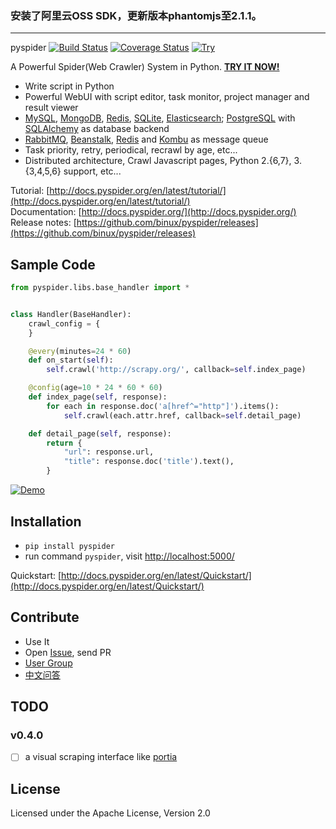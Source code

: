 ### 安装了阿里云OSS SDK，更新版本phantomjs至2.1.1。

-----
pyspider [![Build Status]][Travis CI] [![Coverage Status]][Coverage] [![Try]][Demo]

A Powerful Spider(Web Crawler) System in Python. **[TRY IT NOW!][Demo]**

- Write script in Python
- Powerful WebUI with script editor, task monitor, project manager and result viewer
- [MySQL](https://www.mysql.com/), [MongoDB](https://www.mongodb.org/), [Redis](http://redis.io/), [SQLite](https://www.sqlite.org/), [Elasticsearch](https://www.elastic.co/products/elasticsearch); [PostgreSQL](http://www.postgresql.org/) with [SQLAlchemy](http://www.sqlalchemy.org/) as database backend
- [RabbitMQ](http://www.rabbitmq.com/), [Beanstalk](http://kr.github.com/beanstalkd/), [Redis](http://redis.io/) and [Kombu](http://kombu.readthedocs.org/) as message queue
- Task priority, retry, periodical, recrawl by age, etc...
- Distributed architecture, Crawl Javascript pages, Python 2.{6,7}, 3.{3,4,5,6} support, etc...

Tutorial: [http://docs.pyspider.org/en/latest/tutorial/](http://docs.pyspider.org/en/latest/tutorial/)  
Documentation: [http://docs.pyspider.org/](http://docs.pyspider.org/)  
Release notes: [https://github.com/binux/pyspider/releases](https://github.com/binux/pyspider/releases)  

Sample Code 
-----------

```python
from pyspider.libs.base_handler import *


class Handler(BaseHandler):
    crawl_config = {
    }

    @every(minutes=24 * 60)
    def on_start(self):
        self.crawl('http://scrapy.org/', callback=self.index_page)

    @config(age=10 * 24 * 60 * 60)
    def index_page(self, response):
        for each in response.doc('a[href^="http"]').items():
            self.crawl(each.attr.href, callback=self.detail_page)

    def detail_page(self, response):
        return {
            "url": response.url,
            "title": response.doc('title').text(),
        }
```

[![Demo][Demo Img]][Demo]


Installation
------------

* `pip install pyspider`
* run command `pyspider`, visit [http://localhost:5000/](http://localhost:5000/)

Quickstart: [http://docs.pyspider.org/en/latest/Quickstart/](http://docs.pyspider.org/en/latest/Quickstart/)

Contribute
----------

* Use It
* Open [Issue], send PR
* [User Group]
* [中文问答](http://segmentfault.com/t/pyspider)


TODO
----

### v0.4.0

- [ ] a visual scraping interface like [portia](https://github.com/scrapinghub/portia)


License
-------
Licensed under the Apache License, Version 2.0


[Build Status]:         https://img.shields.io/travis/binux/pyspider/master.svg?style=flat
[Travis CI]:            https://travis-ci.org/binux/pyspider
[Coverage Status]:      https://img.shields.io/coveralls/binux/pyspider.svg?branch=master&style=flat
[Coverage]:             https://coveralls.io/r/binux/pyspider
[Try]:                  https://img.shields.io/badge/try-pyspider-blue.svg?style=flat
[Demo]:                 http://demo.pyspider.org/
[Demo Img]:             https://github.com/binux/pyspider/blob/master/docs/imgs/demo.png
[Issue]:                https://github.com/binux/pyspider/issues
[User Group]:           https://groups.google.com/group/pyspider-users

